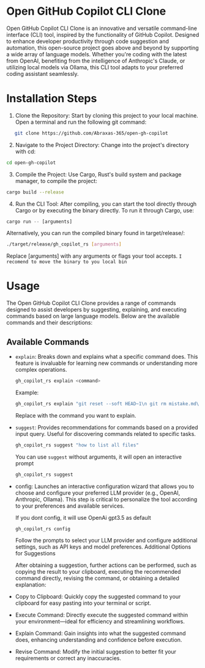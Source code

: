 # Open GitHub Copilot CLI Clone

Open GitHub Copilot CLI Clone is an innovative and versatile command-line interface
(CLI) tool, inspired by the functionality of GitHub Copilot. Designed to enhance
developer productivity through code suggestion and automation, this open-source project
goes above and beyond by supporting a wide array of language models. Whether you're
coding with the latest from OpenAI, benefiting from the intelligence of Anthropic's
Claude, or utilizing local models via Ollama, this CLI tool adapts to your preferred
coding assistant seamlessly.

# Installation Steps

1. Clone the Repository: Start by cloning this project to your local machine. Open
   a terminal and run the following git command:

```bash
   git clone https://github.com/Abraxas-365/open-gh-copilot
```

2. Navigate to the Project Directory: Change into the project's directory with cd:

```bash
cd open-gh-copilot
```

3. Compile the Project: Use Cargo, Rust's build system and package manager, to compile the project:

```bash
cargo build --release
```

4. Run the CLI Tool: After compiling, you can start the tool directly through Cargo or by executing the binary directly. To run it through Cargo, use:

```rust
cargo run -- [arguments]
```

Alternatively, you can run the compiled binary found in target/release/:

```bash
./target/release/gh_copilot_rs [arguments]
```

Replace [arguments] with any arguments or flags your tool accepts.
`I recomend to move the binary to you local bin`

# Usage

The Open GitHub Copilot CLI Clone provides a range of commands designed to assist
developers by suggesting, explaining, and executing commands based on large language
models. Below are the available commands and their descriptions:

## Available Commands

- `explain`: Breaks down and explains what a specific command does. This feature is
  invaluable for learning new commands or understanding more complex operations.

  ```bash
  gh_copilot_rs explain <command>
  ```

  Example:

  ```bash
  gh_copilot_rs explain "git reset --soft HEAD~1\n git rm mistake.md\n git commit -c ORIG_HEAD"
  ```

  Replace <command> with the command you want to explain.

- `suggest`: Provides recommendations for commands based on a provided input query.
  Useful for discovering commands related to specific tasks.

  ```bash
  gh_copilot_rs suggest "how to list all files"
  ```

  You can use `suggest` without arguments, it will open an interactive prompt

  ```bash
  gh_copilot_rs suggest
  ```

- config: Launches an interactive configuration wizard that allows you to choose
  and configure your preferred LLM provider (e.g., OpenAI, Anthropic, Ollama). This step is critical to personalize the tool according to your preferences and available services.

  If you dont config, it will use OpenAi gpt3.5 as default

  ```bash
  gh_copilot_rs config
  ```

  Follow the prompts to select your LLM provider and configure additional settings,
  such as API keys and model preferences.
  Additional Options for Suggestions

  After obtaining a suggestion, further actions can be performed, such as copying the
  result to your clipboard, executing the recommended command directly, revising the
  command, or obtaining a detailed explanation:

- Copy to Clipboard: Quickly copy the suggested command to your clipboard for easy
  pasting into your terminal or script.

- Execute Command: Directly execute the suggested command within your environment—ideal
  for efficiency and streamlining workflows.

- Explain Command: Gain insights into what the suggested command does, enhancing
  understanding and confidence before execution.

- Revise Command: Modify the initial suggestion to better fit your requirements or
  correct any inaccuracies.
